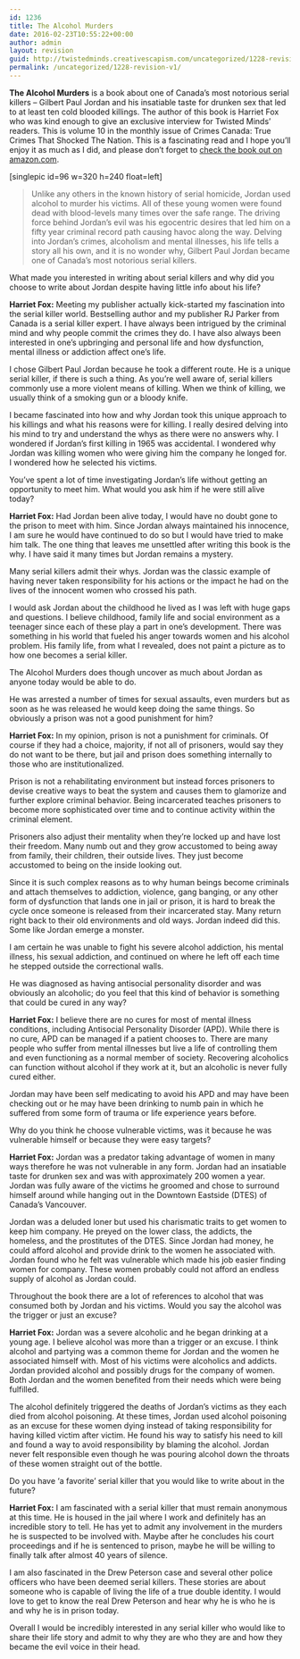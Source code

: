 ```yaml
---
id: 1236
title: The Alcohol Murders
date: 2016-02-23T10:55:22+00:00
author: admin
layout: revision
guid: http://twistedminds.creativescapism.com/uncategorized/1228-revision-v1/
permalink: /uncategorized/1228-revision-v1/
---
```

<p class="dropcap-first">
  <strong>The Alcohol Murders</strong> is a book about one of Canada&#8217;s most notorious serial killers &#8211; Gilbert Paul Jordan and his insatiable taste for drunken sex that led to at least ten cold blooded killings. The author of this book is Harriet Fox who was kind enough to give an exclusive interview for Twisted Minds&#8217; readers. This is volume 10 in the monthly issue of Crimes Canada: True Crimes That Shocked The Nation. This is a fascinating read and I hope you&#8217;ll enjoy it as much as I did, and please don&#8217;t forget to <a title="The Alcohol Murders" href="http://www.amazon.com/Alcohol-Murders-Serial-Gilbert-Shocked/dp/1519579683/ref=sr_1_1?s=books&#038;ie=UTF8&#038;qid=1456224867&#038;sr=1-1&#038;keywords=the+alcohol+murders">check the book out on amazon.com</a>.
</p>

[singlepic id=96 w=320 h=240 float=left]

> Unlike any others in the known history of serial homicide, Jordan used alcohol to murder his victims. All of these young women were found dead with blood-levels many times over the safe range. The driving force behind Jordan&#8217;s evil was his egocentric desires that led him on a fifty year criminal record path causing havoc along the way. Delving into Jordan&#8217;s crimes, alcoholism and mental illnesses, his life tells a story all his own, and it is no wonder why, Gilbert Paul Jordan became one of Canada&#8217;s most notorious serial killers.

<div style="clear: both;">
</div>

<p class="book-interview">
  What made you interested in writing about serial killers and why did you choose to write about Jordan despite having little info about his life?
</p>

**Harriet Fox:** Meeting my publisher actually kick-started my fascination into the serial killer world. Bestselling author and my publisher RJ Parker from Canada is a serial killer expert. I have always been intrigued by the criminal mind and why people commit the crimes they do. I have also always been interested in one’s upbringing and personal life and how dysfunction, mental illness or addiction affect one’s life.

I chose Gilbert Paul Jordan because he took a different route. He is a unique serial killer, if there is such a thing. As you’re well aware of, serial killers commonly use a more violent means of killing. When we think of killing, we usually think of a smoking gun or a bloody knife.

I became fascinated into how and why Jordan took this unique approach to his killings and what his reasons were for killing. I really desired delving into his mind to try and understand the whys as there were no answers why. I wondered if Jordan’s first killing in 1965 was accidental. I wondered why Jordan was killing women who were giving him the company he longed for. I wondered how he selected his victims.

<p class="book-interview">
  You&#8217;ve spent a lot of time investigating Jordan&#8217;s life without getting an opportunity to meet him. What would you ask him if he were still alive today?
</p>

**Harriet Fox:** Had Jordan been alive today, I would have no doubt gone to the prison to meet with him. Since Jordan always maintained his innocence, I am sure he would have continued to do so but I would have tried to make him talk. The one thing that leaves me unsettled after writing this book is the why. I have said it many times but Jordan remains a mystery.

Many serial killers admit their whys. Jordan was the classic example of having never taken responsibility for his actions or the impact he had on the lives of the innocent women who crossed his path.

I would ask Jordan about the childhood he lived as I was left with huge gaps and questions. I believe childhood, family life and social environment as a teenager since each of these play a part in one’s development. There was something in his world that fueled his anger towards women and his alcohol problem. His family life, from what I revealed, does not paint a picture as to how one becomes a serial killer.

The Alcohol Murders does though uncover as much about Jordan as anyone today would be able to do.

<p class="book-interview">
  He was arrested a number of times for sexual assaults, even murders but as soon as he was released he would keep doing the same things. So obviously a prison was not a good punishment for him?
</p>

**Harriet Fox:** In my opinion, prison is not a punishment for criminals. Of course if they had a choice, majority, if not all of prisoners, would say they do not want to be there, but jail and prison does something internally to those who are institutionalized.

Prison is not a rehabilitating environment but instead forces prisoners to devise creative ways to beat the system and causes them to glamorize and further explore criminal behavior. Being incarcerated teaches prisoners to become more sophisticated over time and to continue activity within the criminal element.

Prisoners also adjust their mentality when they’re locked up and have lost their freedom. Many numb out and they grow accustomed to being away from family, their children, their outside lives. They just become accustomed to being on the inside looking out.

Since it is such complex reasons as to why human beings become criminals and attach themselves to addiction, violence, gang banging, or any other form of dysfunction that lands one in jail or prison, it is hard to break the cycle once someone is released from their incarcerated stay. Many return right back to their old environments and old ways. Jordan indeed did this. Some like Jordan emerge a monster.

I am certain he was unable to fight his severe alcohol addiction, his mental illness, his sexual addiction, and continued on where he left off each time he stepped outside the correctional walls.

<p class="book-interview">
  He was diagnosed as having antisocial personality disorder and was obviously an alcoholic; do you feel that this kind of behavior is something that could be cured in any way?
</p>

**Harriet Fox:** I believe there are no cures for most of mental illness conditions, including Antisocial Personality Disorder (APD). While there is no cure, APD can be managed if a patient chooses to. There are many people who suffer from mental illnesses but live a life of controlling them and even functioning as a normal member of society. Recovering alcoholics can function without alcohol if they work at it, but an alcoholic is never fully cured either.

Jordan may have been self medicating to avoid his APD and may have been checking out or he may have been drinking to numb pain in which he suffered from some form of trauma or life experience years before.

<p class="book-interview">
  Why do you think he choose vulnerable victims, was it because he was vulnerable himself or because they were easy targets?
</p>

**Harriet Fox:** Jordan was a predator taking advantage of women in many ways therefore he was not vulnerable in any form. Jordan had an insatiable taste for drunken sex and was with approximately 200 women a year. Jordan was fully aware of the victims he groomed and chose to surround himself around while hanging out in the Downtown Eastside (DTES) of Canada’s Vancouver.

Jordan was a deluded loner but used his charismatic traits to get women to keep him company. He preyed on the lower class, the addicts, the homeless, and the prostitutes of the DTES. Since Jordan had money, he could afford alcohol and provide drink to the women he associated with. Jordan found who he felt was vulnerable which made his job easier finding women for company. These women probably could not afford an endless supply of alcohol as Jordan could.

<p class="book-interview">
  Throughout the book there are a lot of references to alcohol that was consumed both by Jordan and his victims. Would you say the alcohol was the trigger or just an excuse?
</p>

**Harriet Fox:** Jordan was a severe alcoholic and he began drinking at a young age. I believe alcohol was more than a trigger or an excuse. I think alcohol and partying was a common theme for Jordan and the women he associated himself with. Most of his victims were alcoholics and addicts. Jordan provided alcohol and possibly drugs for the company of women. Both Jordan and the women benefited from their needs which were being fulfilled.

The alcohol definitely triggered the deaths of Jordan’s victims as they each died from alcohol poisoning. At these times, Jordan used alcohol poisoning as an excuse for these women dying instead of taking responsibility for having killed victim after victim. He found his way to satisfy his need to kill and found a way to avoid responsibility by blaming the alcohol. Jordan never felt responsible even though he was pouring alcohol down the throats of these women straight out of the bottle.

<p class="book-interview">
  Do you have &#8216;a favorite&#8217; serial killer that you would like to write about in the future?
</p>

**Harriet Fox:** I am fascinated with a serial killer that must remain anonymous at this time. He is housed in the jail where I work and definitely has an incredible story to tell. He has yet to admit any involvement in the murders he is suspected to be involved with. Maybe after he concludes his court proceedings and if he is sentenced to prison, maybe he will be willing to finally talk after almost 40 years of silence.

I am also fascinated in the Drew Peterson case and several other police officers who have been deemed serial killers. These stories are about someone who is capable of living the life of a true double identity. I would love to get to know the real Drew Peterson and hear why he is who he is and why he is in prison today.

Overall I would be incredibly interested in any serial killer who would like to share their life story and admit to why they are who they are and how they became the evil voice in their head.